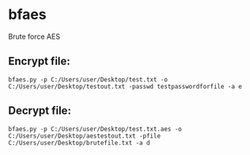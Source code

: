 # bfaes
Brute force AES

## Encrypt file:

`bfaes.py -p C:/Users/user/Desktop/test.txt -o C:/Users/user/Desktop/testout.txt -passwd testpasswordforfile -a e`

## Decrypt file:

`bfaes.py -p C:/Users/user/Desktop/test.txt.aes -o C:/Users/user/Desktop/aestestout.txt -pfile C:/Users/user/Desktop/brutefile.txt -a d`
